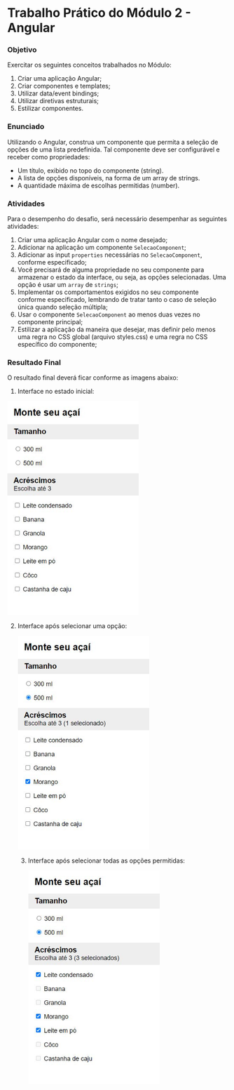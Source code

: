# Trabalho Prático do Módulo 2 - Angular

### Objetivo

Exercitar os seguintes conceitos trabalhados no Módulo:

1. Criar uma aplicação Angular;
2. Criar componentes e templates;
3. Utilizar data/event bindings;
4. Utilizar diretivas estruturais;
5. Estilizar componentes.

### Enunciado

Utilizando o Angular, construa um componente que permita a seleção de opções de uma lista predefinida. Tal componente deve ser configurável e receber como propriedades:

- Um título, exibido no topo do componente (string).
- A lista de opções disponíveis, na forma de um array de strings.
- A quantidade máxima de escolhas permitidas (number).

### Atividades

Para o desempenho do desafio, será necessário desempenhar as seguintes atividades:

1. Criar uma aplicação Angular com o nome desejado;
2. Adicionar na aplicação um componente `SelecaoComponent`;
3. Adicionar as input `properties` necessárias no `SelecaoComponent`, conforme especificado;
4. Você precisará de alguma propriedade no seu componente para armazenar o estado da interface, ou seja, as opções selecionadas. Uma opção é usar um `array` de `strings`;
5. Implementar os comportamentos exigidos no seu componente conforme especificado, lembrando de tratar tanto o caso de seleção única quando seleção múltipla;
6. Usar o componente `SelecaoComponent` ao menos duas vezes no componente principal;
7. Estilizar a aplicação da maneira que desejar, mas definir pelo menos uma regra no CSS global (arquivo styles.css) e uma regra no CSS específico do componente;

### Resultado Final

O resultado final deverá ficar conforme as imagens abaixo:

1) Interface no estado inicial:

<img src="images/img-01.jpg" style="width:300px">

2. Interface após selecionar uma opção:

   <img src="images/img-02.jpg" style="width:300px">

   3. Interface após selecionar todas as opções permitidas:

      <img src="images/img-03.jpg" style="width:300px">
